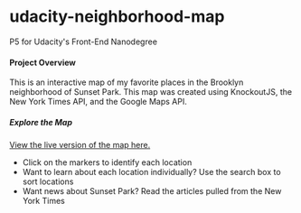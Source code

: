 # udacity-neighborhood-map
P5 for Udacity's Front-End Nanodegree
<h4>Project Overview</h4>
This is an interactive map of my favorite places in the Brooklyn neighborhood of Sunset Park.  This map was created using KnockoutJS, the New York Times API, and the Google Maps API.
<h5>Explore the Map</h5>
<a href="http://cdn.rawgit.com/anavasquez84/udacity-neighborhood-map/master/index.html" target=_blank>View the live version of the map here.</a> 
<ul>
<li>Click on the markers to identify each location</li>
<li>Want to learn about each location individually? Use the search box to sort locations  </li>
<li>Want news about Sunset Park? Read the articles pulled from the New York Times</li>
</ul>



